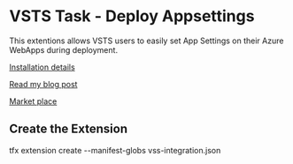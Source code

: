 # VSTS Task - Deploy Appsettings

This extentions allows VSTS users to easily set App Settings on their Azure WebApps during deployment.

[Installation details](/AzureAppServiceSetAppSettings/overview.md)  

[Read my blog post](https://www.henkboelman.com/2017/04/vsts-task-to-set-app-settings-during-deploy)

[Market place](https://marketplace.visualstudio.com/items?itemName=hboelman.AzureAppServiceSetAppSettings)

## Create the Extension
tfx extension create --manifest-globs vss-integration.json

